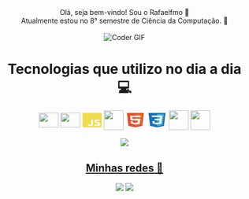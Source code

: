  <div align = "center">
  Olá, seja bem-vindo! Sou o Rafaelfmo 👋<br>  
  Atualmente estou no 8° semestre de Ciência da Computação. 🚀<br>
<br> <img src="https://media.giphy.com/media/SWoSkN6DxTszqIKEqv/giphy.gif" alt="Coder GIF" width="500">
</div>
<div align="center">
  <h1> Tecnologias que utilizo no dia a dia 💻</h1>
  <img align="center" height="30" width="40" src="https://cdn.jsdelivr.net/gh/devicons/devicon@latest/icons/react/react-original.svg">
  <img align="center" height="30" width="40" src="https://cdn.jsdelivr.net/gh/devicons/devicon@latest/icons/python/python-original.svg">
  <img align="center" height="30" width="40" src="https://raw.githubusercontent.com/devicons/devicon/master/icons/javascript/javascript-plain.svg">
  <img align="center" height="40" width="40" src="https://cdn.jsdelivr.net/gh/devicons/devicon/icons/nodejs/nodejs-original-wordmark.svg"/>  
  <img align="center" height="30" width="40" src="https://raw.githubusercontent.com/devicons/devicon/master/icons/html5/html5-original.svg">
  <img align="center" height="30" width="40" src="https://raw.githubusercontent.com/devicons/devicon/master/icons/css3/css3-original.svg">
  <img align="center" height="40" width="40" src="https://cdn.jsdelivr.net/gh/devicons/devicon/icons/mysql/mysql-original-wordmark.svg"/>
  <img align="center" height="40" width="40" src="https://cdn.jsdelivr.net/gh/devicons/devicon/icons/mongodb/mongodb-original-wordmark.svg" />
</div>
<br>
<div align="center">
  <a href="https://github.com/Rafaelfmo">
  <img height="150em" src="https://github-readme-stats.vercel.app/api/top-langs/?username=Rafaelfmo&layout=compact&langs_count=7&theme=radical"/>
</div>
  <div align="center">
    <h2> Minhas redes 📧</h2> 
    <a href="https://www.linkedin.com/in/rafaelfmo" target="_blank"><img src="https://img.shields.io/badge/-LinkedIn-%230077B5?style=for-the-badge&logo=linkedin&logoColor=white" target="_blank"></a>
    <a href = "mailto:rafaelfmo11@gmail.com"><img src="https://img.shields.io/badge/-Gmail-%23333?style=for-the-badge&logo=gmail&logoColor=white" target="_blank"></a>
    </div>
